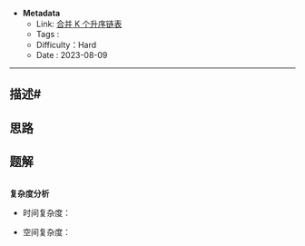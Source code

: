 - **Metadata**
	- Link:   [合并 K 个升序链表](https://leetcode.cn/problems/merge-k-sorted-lists/description/ "https://leetcode.cn/problems/merge-k-sorted-lists/description/")
	- Tags :
	- Difficulty：Hard
	- Date : 2023-08-09
---

## 描述#

## 思路

## 题解

```js

```

**复杂度分析**

- 时间复杂度：

- 空间复杂度：
